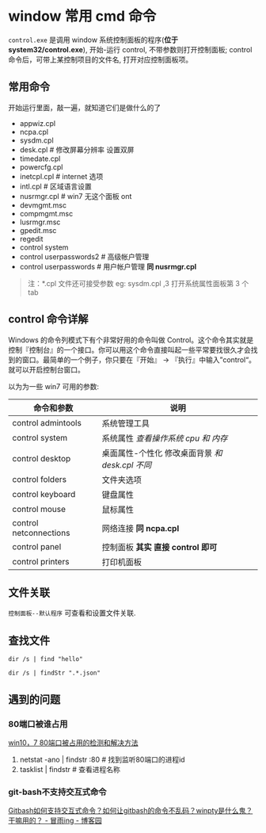 # window 常用 cmd 命令

`control.exe` 是调用 window 系统控制面板的程序(**位于 system32/control.exe**), 开始-运行 control, 不带参数则打开控制面板; control 命令后，可带上某控制项目的文件名, 打开对应控制面板项。

## 常用命令

开始运行里面，敲一遍，就知道它们是做什么的了

- appwiz.cpl
- ncpa.cpl
- sysdm.cpl
- desk.cpl # 修改屏幕分辨率 设置双屏
- timedate.cpl
- powercfg.cpl
- inetcpl.cpl # internet 选项
- intl.cpl # 区域语言设置
- nusrmgr.cpl # win7 无这个面板 ont
- devmgmt.msc
- compmgmt.msc
- lusrmgr.msc
- gpedit.msc
- regedit
- control system
- control userpasswords2 # 高级帐户管理
- control userpasswords # 用户帐户管理 **同 nusrmgr.cpl**

> 注：\*.cpl 文件还可接受参数 eg: sysdm.cpl ,3 打开系统属性面板第 3 个 tab

## control 命令详解

Windows 的命令列模式下有个非常好用的命令叫做 Control。这个命令其实就是控制『控制台』的一个接口。你可以用这个命令直接叫起一些平常要找很久才会找到的窗口。最简单的一个例子，你只要在『开始』 -> 『执行』中输入”control“。就可以开启控制台窗口。

以为为一些 win7 可用的参数:

| 命令和参数             | 说明                                            |
| ---------------------- | ----------------------------------------------- |
| control admintools     | 系统管理工具                                    |
| control system         | 系统属性 _查看操作系统 cpu 和 内存_             |
| control desktop        | 桌面属性-个性化 修改桌面背景 _和 desk.cpl 不同_ |
| control folders        | 文件夹选项                                      |
| control keyboard       | 键盘属性                                        |
| control mouse          | 鼠标属性                                        |
| control netconnections | 网络连接 **同 ncpa.cpl**                        |
| control panel          | 控制面板 **其实 直接 control 即可**             |
| control printers       | 打印机面板                                      |

## 文件关联

`控制面板--默认程序` 可查看和设置文件关联.

## 查找文件

`dir /s | find "hello"`

`dir /s | findStr ".*.json"`


## 遇到的问题

### 80端口被谁占用

[win10，7 80端口被占用的检测和解决方法](https://www.cnblogs.com/sheng518/p/11989171.html)

1. netstat -ano | findstr :80  # 找到监听80端口的进程id
2. tasklist | findstr <pid> # 查看进程名称


### git-bash不支持交互式命令
[Gitbash如何支持交互式命令？如何让gitbash的命令不乱码？winpty是什么鬼？干嘛用的？ - 冒雨ing - 博客园](https://www.cnblogs.com/saysmy/p/9970247.html)

